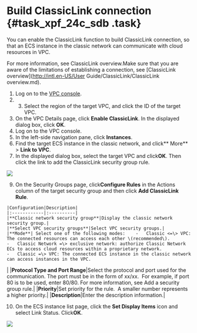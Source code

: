 # Build ClassicLink connection {#task_xpf_24c_sdb .task}

You can enable the ClassicLink function to build ClassicLink connection, so that an ECS instance in the classic network can communicate with cloud resources in VPC.

For more information, see ClassicLink overview.Make sure that you are aware of the limitations of establishing a connection, see [ClassicLink overview](http://intl.en-US/User Guide/ClassicLink/ClassicLink overview.md).

1.   Log on to the [VPC console](https://vpcnext.console.aliyun.com). 
2.  3.   Select the region of the target VPC, and click the ID of the target VPC. 
4.   On the VPC Details page, click **Enable ClassicLink**. In the displayed dialog box, click **OK**. 
5.   Log on to the VPC console. 
6.   In the left-side navigation pane, click **Instances**. 
7.   Find the target ECS instance in the classic network, and click** More** \> **Link to VPC**. 
8.   In the displayed dialog box, select the target VPC and click**OK**. Then click the link to add the ClassicLink security group rule. 

![](http://static-aliyun-doc.oss-cn-hangzhou.aliyuncs.com/assets/img/2441/818_en-US.png)

9.   On the Security Groups page, click**Configure Rules** in the Actions column of the target security group and then click **Add ClassicLink Rule**. 

    |Configuration|Description|
    |:------------|:----------|
    |**Classic network security group**|Display the classic network security group.|
    |**Select VPC security groups**|Select VPC security groups.|
    |**Mode**| Select one of the following modes:    -   Classic <=\> VPC: The connected resources can access each other \(recommended\).
    -   Classic Network =\> exclusive network: authorize Classic Network ECs to access cloud resources within a proprietary network.
    -   Classic =\> VPC: The connected ECS instance in the classic network can access instances in the VPC.
|
    |**Protocol Type and Port Range**|Select the protocol and port used for the communication. The port must be in the form of xx/xx.  For example, if port 80 is to be used, enter 80/80. For more information, see Add a security group rule.|
    |**Priority**|Set priority for the rule.  A smaller number represents a higher priority.|
    |**Description**|Enter the description information.|

10.  On the ECS instance list page, click the **Set Display Items** icon and select Link Status. Click**OK**. 

![](http://static-aliyun-doc.oss-cn-hangzhou.aliyuncs.com/assets/img/2441/819_en-US.png)


